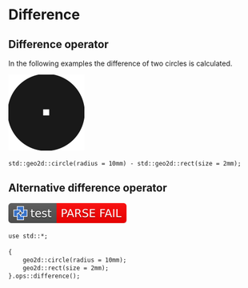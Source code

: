 # Difference

## Difference operator

In the following examples the difference of two circles is calculated.

[![test](.test/difference_operator.svg)](.test/difference_operator.log)

```µcad,difference_operator
std::geo2d::circle(radius = 10mm) - std::geo2d::rect(size = 2mm);
```

## Alternative difference operator

[![test](.test/difference_alt_operator.svg)](.test/difference_alt_operator.log)

```µcad,difference_alt_operator
use std::*;

{
    geo2d::circle(radius = 10mm);
    geo2d::rect(size = 2mm);
}.ops::difference();
```
